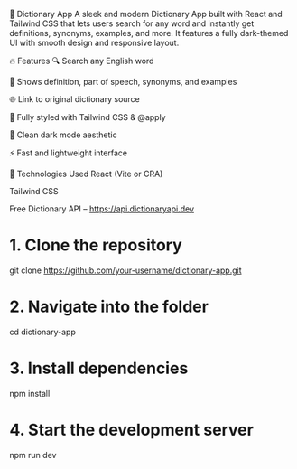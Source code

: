 📘 Dictionary App
A sleek and modern Dictionary App built with React and Tailwind CSS that lets users search for any word and instantly get definitions, synonyms, examples, and more. It features a fully dark-themed UI with smooth design and responsive layout.

🔥 Features
🔍 Search any English word

🧠 Shows definition, part of speech, synonyms, and examples

🌐 Link to original dictionary source

🎨 Fully styled with Tailwind CSS & @apply

🌙 Clean dark mode aesthetic

⚡ Fast and lightweight interface


🚀 Technologies Used
React (Vite or CRA)

Tailwind CSS

Free Dictionary API – https://api.dictionaryapi.dev

# 1. Clone the repository
git clone https://github.com/your-username/dictionary-app.git

# 2. Navigate into the folder
cd dictionary-app

# 3. Install dependencies
npm install

# 4. Start the development server
npm run dev
